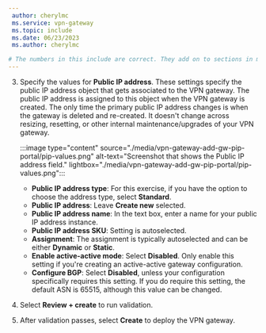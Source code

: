 ```yaml
---
 author: cherylmc
 ms.service: vpn-gateway
 ms.topic: include
 ms.date: 06/23/2023
 ms.author: cherylmc

# The numbers in this include are correct. They add on to sections in multiple articles that are already numbered.
---
```

3. Specify the values for **Public IP address**. These settings specify the public IP address object that gets associated to the VPN gateway. The public IP address is assigned to this object when the VPN gateway is created. The only time the primary public IP address changes is when the gateway is deleted and re-created. It doesn't change across resizing, resetting, or other internal maintenance/upgrades of your VPN gateway.

   :::image type="content" source="./media/vpn-gateway-add-gw-pip-portal/pip-values.png" alt-text="Screenshot that shows the Public IP address field." lightbox="./media/vpn-gateway-add-gw-pip-portal/pip-values.png":::

     * **Public IP address type**: For this exercise, if you have the option to choose the address type, select **Standard**.
     * **Public IP address**: Leave **Create new** selected.
     * **Public IP address name**: In the text box, enter a name for your public IP address instance.
     * **Public IP address SKU**: Setting is autoselected.
     * **Assignment**: The assignment is typically autoselected and can be either **Dynamic** or **Static**.
     * **Enable active-active mode**: Select **Disabled**. Only enable this setting if you're creating an active-active gateway configuration.
     * **Configure BGP**: Select **Disabled**, unless your configuration specifically requires this setting. If you do require this setting, the default ASN is 65515, although this value can be changed.
4. Select **Review + create** to run validation.
5. After validation passes, select **Create** to deploy the VPN gateway.
